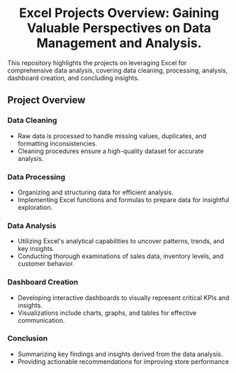 <center>
  
# Excel Projects Overview: Gaining Valuable Perspectives on Data Management and Analysis.

</center>

This repository highlights the projects on leveraging Excel for comprehensive data analysis, covering data cleaning, processing, analysis, dashboard creation, and concluding insights.

## Project Overview

### Data Cleaning
- Raw data is processed to handle missing values, duplicates, and formatting inconsistencies.
- Cleaning procedures ensure a high-quality dataset for accurate analysis.

### Data Processing
- Organizing and structuring data for efficient analysis.
- Implementing Excel functions and formulas to prepare data for insightful exploration.

### Data Analysis
- Utilizing Excel's analytical capabilities to uncover patterns, trends, and key insights.
- Conducting thorough examinations of sales data, inventory levels, and customer behavior.

### Dashboard Creation
- Developing interactive dashboards to visually represent critical KPIs and insights.
- Visualizations include charts, graphs, and tables for effective communication.

### Conclusion
- Summarizing key findings and insights derived from the data analysis.
- Providing actionable recommendations for improving store performance
